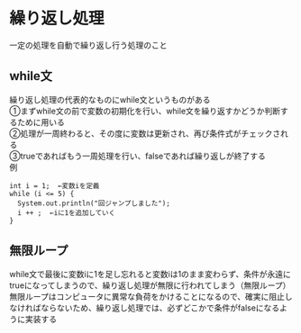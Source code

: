 # 繰り返し処理  
一定の処理を自動で繰り返し行う処理のこと  

##  while文  
繰り返し処理の代表的なものにwhile文というものがある  
➀まずwhile文の前で変数の初期化を行い、while文を繰り返すかどうか判断するために用いる  
➁処理が一周終わると、その度に変数は更新され、再び条件式がチェックされる  
➂trueであればもう一周処理を行い、falseであれば繰り返しが終了する  
例  
```
int i = 1;  ←変数iを定義
while (i <= 5) {
  System.out.println("回ジャンプしました");
  i ++ ;  ←iに1を追加していく
}
```

## 無限ループ  
while文で最後に変数iに1を足し忘れると変数iは1のまま変わらず、条件が永遠にtrueになってしまうので、繰り返し処理が無限に行われてしまう（無限ループ）  
無限ループはコンピュータに異常な負荷をかけることになるので、確実に阻止しなければならないため、繰り返し処理では、必ずどこかで条件がfalseになるように実装する  

